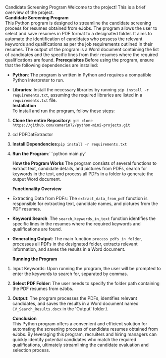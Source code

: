 Candidate Screening Program
Welcome to the project!
This is a brief overview of the project.\
**Candidate Screening Program**\
This Python program is designed to streamline the candidate screening process for resumes obtained from eJobs. The program allows the user to select and save resumes in PDF format to a designated folder. It aims to automate the identification of candidates who possess the relevant keywords and qualifications as per the job requirements outlined in their resumes. The output of the program is a Word document containing the list of candidates and the specific lines from their resumes where the required qualifications are found.
**Prerequisites**
Before using the program, ensure that the following dependencies are installed:

- **Python**: The program is written in Python and requires a
  compatible Python interpreter to run.

- **Libraries**: Install the necessary libraries by running
  `pip install -r requirements.txt`, assuming the required libraries are listed in a `requirements.txt` file.\
  **Installation**\
  To install and run the program, follow these steps:

1.  **Clone the entire Repository**:
    `git clone https://github.com/xamarin72/python-mini-projects.git`

2.  cd PDFDatExtractor

3.  **Install Dependencies**:`pip install -r requirements.txt`

4.  **Run the Program**:```python main.py`

    **How the Program Works**
    The program consists of several functions to extract text, candidate details, and pictures from PDFs, search for keywords in the text, and process all PDFs in a folder to generate the output Word document.

    **Functionality Overview**

- Extracting Data from PDFs: The `extract_data_from_pdf` function is responsible for extracting text, candidate names, and pictures from the PDF resumes.

- **Keyword Search**: The `search_keywords_in_text` function
  identifies the specific lines in the resumes where the required
  keywords and qualifications are found.

- **Generating Output**: The main function `process_pdfs_in_folder`,
  processes all PDFs in the designated folder, extracts relevant
  information, and saves the results in a Word document.

  **Running the Program**

1.  Input Keywords: Upon running the program, the user will be prompted to enter the keywords to search for, separated by commas.

2.  **Select PDF Folder**: The user needs to specify the folder path containing the PDF resumes from eJobs.

3.  **Output**: The program processes the PDFs, identifies relevant
    candidates, and saves the results in a Word document named
    `CV_Search_Results.docx` in the \'Output\' folder.\

    **Conclusion**\
    This Python program offers a convenient and efficient solution for automating the screening process of candidate resumes obtained from eJobs. By leveraging this program, recruiters and hiring managers can quickly identify potential candidates who match the required qualifications, ultimately streamlining the candidate evaluation and selection process.
